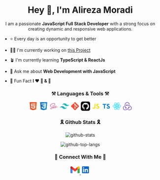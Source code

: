 <div align="center">

# Hey 👋, I'm Alireza Moradi

</div>

<div align="center">

  I am a passionate 
  **JavaScript Full Stack Developer**
  with a strong focus on creating dynamic and 
  responsive web applications.

</div>

- ⭐ Every day is an opportunity to get better

- 👨‍💻 I'm currently working on [this Project]()

- 🪴 I'm currently learning **TypeScript & ReactJs**

- 💬 Ask me about **Web Development with JavaScript**

- 💫 Fun Fact **I ❤️ 💪 & 🎸**

<div align="center">

  ### ⚒️ Languages & Tools ⚒️

  <img 
    src="./pictures/html5.svg" 
    alt="Html5 logo"
    title="Html5"
    width="30"
  />
  <img 
    src="./pictures/css3.svg" 
    alt="Css3 logo"
    title="Css3"
    width="30"
  />
  <img 
    src="./pictures/sass.svg" 
    alt="Sass logo" 
    title="Sass"
    width="30"
  />
  <img 
    src="./pictures/tailwindcss.svg" 
    alt="Tailwindcss logo" 
    title="TailwindCss"
    width="30"
  />
  <img 
    src="./pictures/git.svg" 
    alt="Git logo" 
    title="Git"
    width="30"
  />
  <img 
    src="./pictures/github.svg" 
    alt="Github logo" 
    title="Github"
    width="30"
  />
  <img 
    src="./pictures/javascript.svg" 
    alt="JavaScript logo" 
    title="JavaScript"
    width="30"
  />
  <img 
    src="./pictures/typescript.svg" 
    alt="TypeScript logo" 
    title="TypeScript"
    width="30"
  />
  <img 
    src="./pictures/reactJs.svg" 
    alt="ReactJs logo" 
    title="ReactJs"
    width="30"
  />
  <img 
    src="./pictures/redux.svg" 
    alt="Redux logo" 
    title="Redux"
    width="30"
  />
</div>

<div align="center">

  ### 🎗️ Github Stats 🎗️

  ![github-stats](https://github-readme-stats.vercel.app/api?username=Alireza-Moradi7&show_icons=true&hide_border=true&icon_color=42b883&)

  ![github-top-langs](https://github-readme-stats.vercel.app/api/top-langs/?username=Alireza-Moradi7&hide_border=true&layout=compact&langs_count=10)

</div>

<div align="center">

  ### 🤝 Connect With Me 🤝
  <a href="mailto:me.alirezamoradi@gmail.com">
    <img 
      src="./pictures/gmail.svg"
      alt="Gmail logo" 
      width="30"
    />
  </a>
  <a href="https://www.linkedin.com/in/alireza-moradi-72a337266/">
    <img 
      src="./pictures/linkedIn.svg"
      alt="LinkedIn logo" 
      width="30"
    />
  </a>
</div>